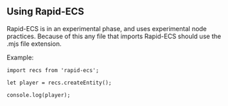 ## Using Rapid-ECS

Rapid-ECS is in an experimental phase, and uses experimental node practices.
Because of this any file that imports Rapid-ECS should use the .mjs file extension.

Example:
```
import recs from 'rapid-ecs';

let player = recs.createEntity();

console.log(player);
```

